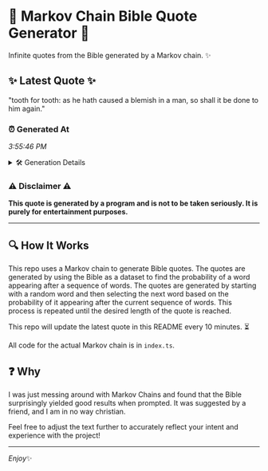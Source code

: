 # 📖 Markov Chain Bible Quote Generator 📖

Infinite quotes from the Bible generated by a Markov chain. ✨

## ✨ Latest Quote ✨
"tooth for tooth: as he hath caused a blemish in a man, so shall it be done to him again."

### ⏰ Generated At
*3:55:46 PM*

<details>
    <summary>🛠️ Generation Details</summary>
    <p>
        <strong>🌱 Seed:</strong> tooth<br>
        <strong>🔄 Iterations:</strong> 19<br>
        <strong>📜 Context History:</strong><br>[ tooth ]: for<br>[ tooth, for ]: tooth:<br>[ tooth, for, tooth: ]: as<br>[ tooth, for, tooth:, as ]: he<br>[ tooth, for, tooth:, as, he ]: hath<br>[ tooth, for, tooth:, as, he, hath ]: caused<br>[ for, tooth:, as, he, hath, caused ]: a<br>[ tooth:, as, he, hath, caused, a ]: blemish<br>[ as, he, hath, caused, a, blemish ]: in<br>[ he, hath, caused, a, blemish, in ]: a<br>[ hath, caused, a, blemish, in, a ]: man,<br>[ caused, a, blemish, in, a, man, ]: so<br>[ a, blemish, in, a, man,, so ]: shall<br>[ blemish, in, a, man,, so, shall ]: it<br>[ in, a, man,, so, shall, it ]: be<br>[ a, man,, so, shall, it, be ]: done<br>[ man,, so, shall, it, be, done ]: to<br>[ so, shall, it, be, done, to ]: him<br>[ shall, it, be, done, to, him ]: again.<br>
    </p>
</details>

### ⚠️ Disclaimer ⚠️
**This quote is generated by a program and is not to be taken seriously. It is purely for entertainment purposes.**

---

## 🔍 How It Works

This repo uses a Markov chain to generate Bible quotes. The quotes are generated by using the Bible as a dataset to find the probability of a word appearing after a sequence of words. The quotes are generated by starting with a random word and then selecting the next word based on the probability of it appearing after the current sequence of words. This process is repeated until the desired length of the quote is reached.

This repo will update the latest quote in this README every 10 minutes. ⏳

All code for the actual Markov chain is in `index.ts`.

## ❓ Why

I was just messing around with Markov Chains and found that the Bible surprisingly yielded good results when prompted. 
It was suggested by a friend, and I am in no way christian.

Feel free to adjust the text further to accurately reflect your intent and experience with the project!

---

*Enjoy*✨

